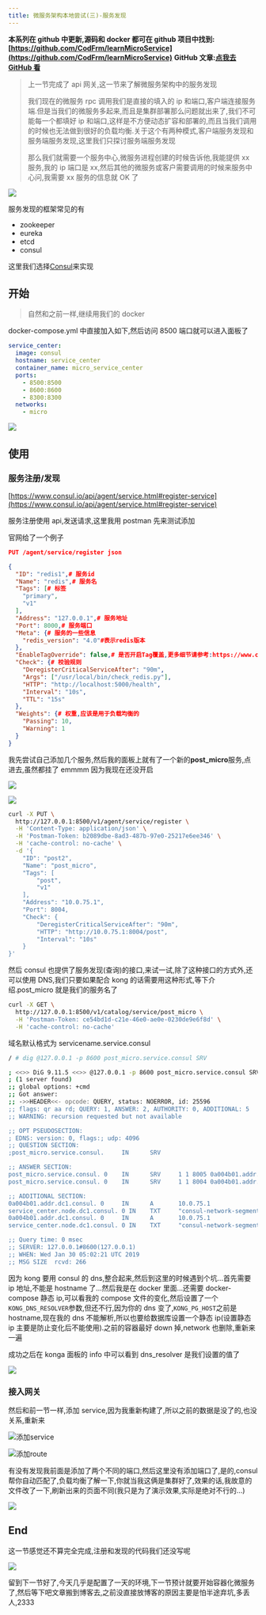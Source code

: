 ```yaml
---
title: 微服务架构本地尝试(三)-服务发现
---
```


**本系列在 github 中更新,源码和 docker 都可在 github 项目中找到:[https://github.com/CodFrm/learnMicroService](https://github.com/CodFrm/learnMicroService)**
**GitHub 文章:[点我去 GitHub 看](<https://github.com/CodFrm/learnMicroService/blob/master/doc/%E5%BE%AE%E6%9C%8D%E5%8A%A1%E6%9E%B6%E6%9E%84%E6%9C%AC%E5%9C%B0%E5%B0%9D%E8%AF%95(%E4%B8%89)-%E6%9C%8D%E5%8A%A1%E5%8F%91%E7%8E%B0.md>)**

> 上一节完成了 api 网关,这一节来了解微服务架构中的服务发现
>
> 我们现在的微服务 rpc 调用我们是直接的填入的 ip 和端口,客户端连接服务端.但是当我们的微服务多起来,而且是集群部署那么问题就出来了,我们不可能每一个都填好 ip 和端口,这样是不方便动态扩容和部署的,而且当我们调用的时候也无法做到很好的负载均衡.关于这个有两种模式,客户端服务发现和服务端服务发现,这里我们只探讨服务端服务发现
>
> 那么我们就需要一个服务中心,微服务进程创建的时候告诉他,我能提供 xx 服务,我的 ip 端口是 xx,然后其他的微服务或客户需要调用的时候来服务中心问,我需要 xx 服务的信息就 OK 了

![](img/03-%E6%9C%8D%E5%8A%A1%E5%8F%91%E7%8E%B0.assets/service_chart.png)

服务发现的框架常见的有

- zookeeper
- eureka
- etcd
- consul

这里我们选择[Consul](https://www.consul.io/)来实现

## 开始

> 自然和之前一样,继续用我们的 docker

docker-compose.yml 中直接加入如下,然后访问 8500 端口就可以进入面板了

```yml
service_center:
  image: consul
  hostname: service_center
  container_name: micro_service_center
  ports:
    - 8500:8500
    - 8600:8600
    - 8300:8300
  networks:
    - micro
```

![](img/03-%E6%9C%8D%E5%8A%A1%E5%8F%91%E7%8E%B0.assets/service_consul.png)

## 使用

### 服务注册/发现

[https://www.consul.io/api/agent/service.html#register-service](https://www.consul.io/api/agent/service.html#register-service)

服务注册使用 api,发送请求,这里我用 postman 先来测试添加

官网给了一个例子

```json
PUT /agent/service/register json

{
  "ID": "redis1",# 服务id
  "Name": "redis",# 服务名
  "Tags": [# 标签
    "primary",
    "v1"
  ],
  "Address": "127.0.0.1",# 服务地址
  "Port": 8000,# 服务端口
  "Meta": {# 服务的一些信息
    "redis_version": "4.0"#表示redis版本
  },
  "EnableTagOverride": false,# 是否开启Tag覆盖,更多细节请参考:https://www.consul.io/docs/agent/services.html#enable-tag-override-and-anti-entropy 我也看不太懂啊,hhh
  "Check": {# 校验规则
    "DeregisterCriticalServiceAfter": "90m",
    "Args": ["/usr/local/bin/check_redis.py"],
    "HTTP": "http://localhost:5000/health",
    "Interval": "10s",
    "TTL": "15s"
  },
  "Weights": {# 权重,应该是用于负载均衡的
    "Passing": 10,
    "Warning": 1
  }
}
```

我先尝试自己添加几个服务,然后我的面板上就有了一个新的**post_micro**服务,点进去,虽然都挂了 emmmm 因为我现在还没开启

![](img/03-%E6%9C%8D%E5%8A%A1%E5%8F%91%E7%8E%B0.assets/service_2.png)

![](img/03-%E6%9C%8D%E5%8A%A1%E5%8F%91%E7%8E%B0.assets/service_3.png)

```sh
curl -X PUT \
  http://127.0.0.1:8500/v1/agent/service/register \
  -H 'Content-Type: application/json' \
  -H 'Postman-Token: b2089dbe-8ad3-487b-97e0-25217e6ee346' \
  -H 'cache-control: no-cache' \
  -d '{
    "ID": "post2",
    "Name": "post_micro",
    "Tags": [
        "post",
        "v1"
    ],
    "Address": "10.0.75.1",
    "Port": 8004,
    "Check": {
        "DeregisterCriticalServiceAfter": "90m",
        "HTTP": "http://10.0.75.1:8004/post",
        "Interval": "10s"
    }
}'
```

然后 consul 也提供了服务发现(查询)的接口,来试一试,除了这种接口的方式外,还可以使用 DNS,我们只要如果配合 kong 的话需要用这种形式,等下介绍.post_micro 就是我们的服务名了

```sh
curl -X GET \
  http://127.0.0.1:8500/v1/catalog/service/post_micro \
  -H 'Postman-Token: ce54bd1d-c21e-46e0-ae0e-0230de9e6f8d' \
  -H 'cache-control: no-cache'
```

域名默认格式为 servicename.service.consul

```sh
/ # dig @127.0.0.1 -p 8600 post_micro.service.consul SRV

; <<>> DiG 9.11.5 <<>> @127.0.0.1 -p 8600 post_micro.service.consul SRV
; (1 server found)
;; global options: +cmd
;; Got answer:
;; ->>HEADER<<- opcode: QUERY, status: NOERROR, id: 25596
;; flags: qr aa rd; QUERY: 1, ANSWER: 2, AUTHORITY: 0, ADDITIONAL: 5
;; WARNING: recursion requested but not available

;; OPT PSEUDOSECTION:
; EDNS: version: 0, flags:; udp: 4096
;; QUESTION SECTION:
;post_micro.service.consul.     IN      SRV

;; ANSWER SECTION:
post_micro.service.consul. 0    IN      SRV     1 1 8005 0a004b01.addr.dc1.consul.
post_micro.service.consul. 0    IN      SRV     1 1 8004 0a004b01.addr.dc1.consul.

;; ADDITIONAL SECTION:
0a004b01.addr.dc1.consul. 0     IN      A       10.0.75.1
service_center.node.dc1.consul. 0 IN    TXT     "consul-network-segment="
0a004b01.addr.dc1.consul. 0     IN      A       10.0.75.1
service_center.node.dc1.consul. 0 IN    TXT     "consul-network-segment="

;; Query time: 0 msec
;; SERVER: 127.0.0.1#8600(127.0.0.1)
;; WHEN: Wed Jan 30 05:02:21 UTC 2019
;; MSG SIZE  rcvd: 266
```

因为 kong 要用 consul 的 dns,整合起来,然后到这里的时候遇到个坑...首先需要 ip 地址,不能是 hostname 了...然后我是在 docker 里面...还需要 docker-compose 静态 ip,可以看我的 compose 文件的变化,然后设置了一个`KONG_DNS_RESOLVER`参数,但还不行,因为你的 dns 变了,`KONG_PG_HOST`之前是 hostname,现在我的 dns 不能解析,所以也要给数据库设置一个静态 ip(设置静态 ip 主要是防止变化后不能使用).之前的容器最好 down 掉,network 也删除,重新来一遍

成功之后在 konga 面板的 info 中可以看到 dns_resolver 是我们设置的值了

![](img/03-%E6%9C%8D%E5%8A%A1%E5%8F%91%E7%8E%B0.assets/service_4.png)

### 接入网关

然后和前一节一样,添加 service,因为我重新构建了,所以之前的数据是没了的,也没关系,重新来

![添加service](img/03-%E6%9C%8D%E5%8A%A1%E5%8F%91%E7%8E%B0.assets/service_5.png)

![添加route](img/03-%E6%9C%8D%E5%8A%A1%E5%8F%91%E7%8E%B0.assets/service_6.png)

有没有发现我前面是添加了两个不同的端口,然后这里没有添加端口了,是的,consul 帮你自动匹配了,负载均衡了解一下,你就当我这俩是集群好了,效果的话,我故意的文件改了一下,刷新出来的页面不同(我只是为了演示效果,实际是绝对不行的...)

![](img/03-%E6%9C%8D%E5%8A%A1%E5%8F%91%E7%8E%B0.assets/service_7.png)

## End

这一节感觉还不算完全完成,注册和发现的代码我们还没写呢

![](img/03-%E6%9C%8D%E5%8A%A1%E5%8F%91%E7%8E%B0.assets/bqb_1.jpg)

留到下一节好了,今天几乎是配置了一天的环境,下一节预计就要开始容器化微服务了,然后等下吧文章搬到博客去,之前没直接放博客的原因主要是怕半途弃坑,多丢人,2333
